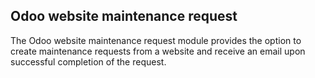 Odoo website maintenance request
---------------

The Odoo website maintenance request module provides the option to create 
maintenance requests from a website and receive an email upon successful 
completion of the request.
